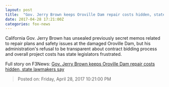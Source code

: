 ```yaml
---
layout: post
title:  "Gov. Jerry Brown keeps Oroville Dam repair costs hidden, state lawmakers say"
date: 2017-04-28 17:21:00Z
categories: fox-news
---
```


California Gov. Jerry Brown has unsealed previously secret memos related to repair plans and safety issues at the damaged Oroville Dam, but his administration's refusal to be transparent about contract bidding process and overall project costs has state legislators frustrated.


Full story on F3News: [Gov. Jerry Brown keeps Oroville Dam repair costs hidden, state lawmakers say](http://www.f3nws.com/n/gWcbrG)

> Posted on: Friday, April 28, 2017 10:21:00 PM
